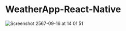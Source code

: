 # WeatherApp-React-Native

![Screenshot 2567-09-16 at 14 01 51](https://github.com/user-attachments/assets/35e2b11c-f446-400f-b753-914bd4bcaad2)
